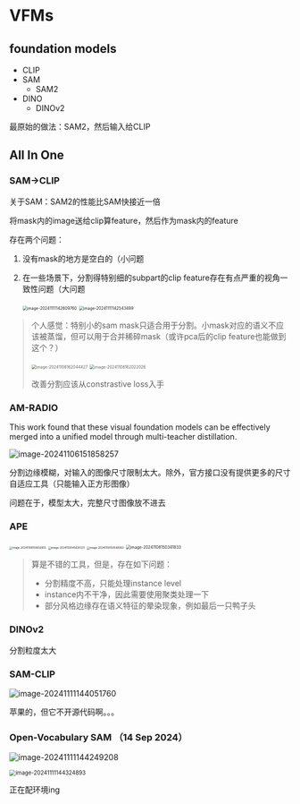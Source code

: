 # VFMs

## foundation models

- CLIP
- SAM
  - SAM2
- DINO
  - DINOv2

最原始的做法：SAM2，然后输入给CLIP

## All In One

### SAM$\rightarrow$CLIP

关于SAM：SAM2的性能比SAM快接近一倍

将mask内的image送给clip算feature，然后作为mask内的feature

存在两个问题：

1. 没有mask的地方是空白的（小问题

2. 在一些场景下，分割得特别细的subpart的clip feature存在有点严重的视角一致性问题（大问题

   <img src="./assets/image-20241111142609760.png" alt="image-20241111142609760" style="zoom:50%;" />

   <img src="./assets/image-20241111142543499.png" alt="image-20241111142543499" style="zoom:50%;" />

> 个人感觉：特别小的sam mask只适合用于分割。小mask对应的语义不应该被蒸馏，但可以用于合并稀碎mask（或许pca后的clip feature也能做到这个？）
>
> <img src="./assets/image-20241108162044427.png" alt="image-20241108162044427" style="zoom:50%;" />
>
> <img src="./assets/image-20241108162022026.png" alt="image-20241108162022026" style="zoom:50%;" />
>
> 改善分割应该从constrastive loss入手

### AM-RADIO

This work found that these visual foundation models can be effectively merged into a unified model through multi-teacher distillation.

![image-20241106151858257](./assets/image-20241106151858257.png)

分割边缘模糊，对输入的图像尺寸限制太大。除外，官方接口没有提供更多的尺寸自适应工具（只能输入正方形图像）

问题在于，模型太大，完整尺寸图像放不进去

### APE

<img src="./assets/image-20241108150602655.png" alt="image-20241108150602655" style="zoom: 33%;" />

<img src="./assets/image-20241108145630331.png" alt="image-20241108145630331" style="zoom: 33%;" />

<img src="./assets/image-20241108150548060.png" alt="image-20241108150548060" style="zoom: 33%;" />

<img src="./assets/image-20241108150341833.png" alt="image-20241108150341833" style="zoom: 50%;" />

> 算是不错的工具，但是，存在如下问题：
>
> - 分割精度不高，只能处理instance level
> - instance内不干净，因此需要使用聚类处理一下
> - 部分风格边缘存在语义特征的晕染现象，例如最后一只鸭子头

### DINOv2

分割粒度太大

### SAM-CLIP

![image-20241111144051760](./assets/image-20241111144051760.png)

苹果的，但它不开源代码啊。。。

### Open-Vocabulary SAM （14 Sep 2024）

![image-20241111144249208](./assets/image-20241111144249208.png)

<img src="./assets/image-20241111144324893.png" alt="image-20241111144324893" style="zoom:70%;" />

正在配环境ing
